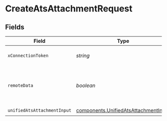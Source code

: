 # CreateAtsAttachmentRequest


## Fields

| Field                                                                                        | Type                                                                                         | Required                                                                                     | Description                                                                                  |
| -------------------------------------------------------------------------------------------- | -------------------------------------------------------------------------------------------- | -------------------------------------------------------------------------------------------- | -------------------------------------------------------------------------------------------- |
| `xConnectionToken`                                                                           | *string*                                                                                     | :heavy_check_mark:                                                                           | The connection token                                                                         |
| `remoteData`                                                                                 | *boolean*                                                                                    | :heavy_minus_sign:                                                                           | Set to true to include data from the original Ats software.                                  |
| `unifiedAtsAttachmentInput`                                                                  | [components.UnifiedAtsAttachmentInput](../../models/components/unifiedatsattachmentinput.md) | :heavy_check_mark:                                                                           | N/A                                                                                          |